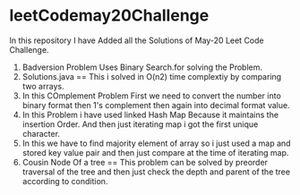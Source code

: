# leetCodemay20Challenge
In this repository I have Added all the  Solutions of May-20 Leet Code Challenge.

1. Badversion Problem Uses Binary Search.for solving the  Problem.
2. Solutions.java  == This i solved in O(n2) time complextiy by comparing two arrays.
4. In this COmplement Problem First we need to convert the number into binary format then 1's complement then again into decimal format value.
5. In this Problem i have used linked Hash Map Because it maintains the insertion Order. And then just iterating map i got the first unique character.
6. In this we have to find majority element of array so i just used a map and stored key value pair and then just compare at the time of iterating map.
7. Cousin Node Of a tree == This problem can be solved by preorder traversal of the tree and then just check the depth and parent of the tree according to condition.
